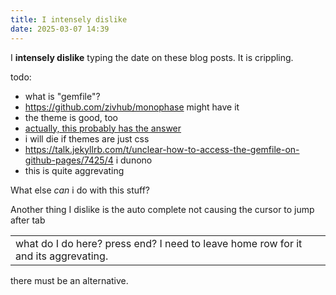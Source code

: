 ```yaml
---
title: I intensely dislike
date: 2025-03-07 14:39
---
```

  I **intensely dislike** typing the date on these blog posts.  It is crippling.  

  todo:
  - what is "gemfile"?
  - https://github.com/zivhub/monophase might have it
  - the theme is good, too
  - [actually, this probably has the answer](https://jekyllrb.com/docs/themes/)  
  - i will die if themes are just css
  - https://talk.jekyllrb.com/t/unclear-how-to-access-the-gemfile-on-github-pages/7425/4 i dunono
  - this is quite aggrevating  

What else *can* i do with this stuff?  

Another thing I dislike is the auto complete not causing the cursor to jump after tab

<table><tr><td>what do I do here? press end?  I need to leave home row for it and its aggrevating.</td></tr></table>

there must be an alternative.  
